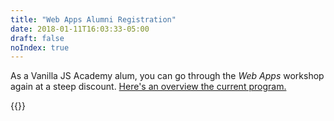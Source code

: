 ```yaml
---
title: "Web Apps Alumni Registration"
date: 2018-01-11T16:03:33-05:00
draft: false
noIndex: true
---
```


As a Vanilla JS Academy alum, you can go through the _Web Apps_ workshop again at a steep discount. [Here's an overview the current program.](/expert/)

{{<purchase-link-alumni for="expert">}}